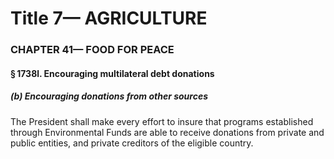 
# Title 7— AGRICULTURE
### CHAPTER 41— FOOD FOR PEACE
#### § 1738l. Encouraging multilateral debt donations
##### (b) Encouraging donations from other sources

The President shall make every effort to insure that programs established through Environmental Funds are able to receive donations from private and public entities, and private creditors of the eligible country.
